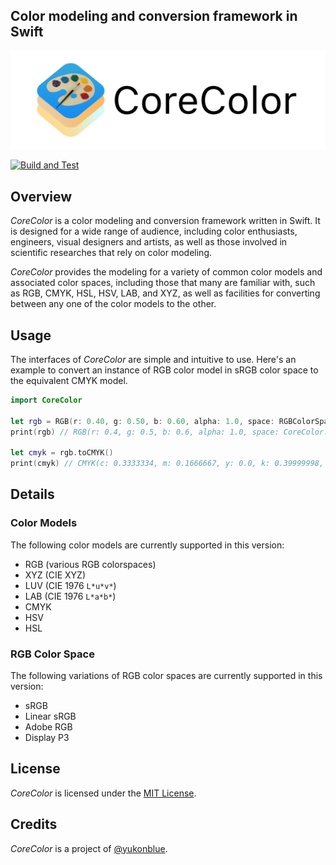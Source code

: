 ## Color modeling and conversion framework in Swift
<img src="Assets/CoreColor_Banner.png" alt="CoreColor">

[![Build and Test](https://github.com/yukonblue/CoreColor/actions/workflows/swift.yml/badge.svg)](https://github.com/yukonblue/CoreColor/actions/workflows/swift.yml)


## Overview

*CoreColor* is a color modeling and conversion framework written in Swift.
It is designed for a wide range of audience, including color enthusiasts,
engineers, visual designers and artists, as well as those involved in
scientific researches that rely on color modeling.

*CoreColor* provides the modeling for a variety of common color models
and associated color spaces, including those that many are familiar with,
such as RGB, CMYK, HSL, HSV, LAB, and XYZ, as well as facilities
for converting between any one of the color models to the other.


## Usage

The interfaces of *CoreColor* are simple and intuitive to use. Here's an example
to convert an instance of RGB color model in sRGB color space to the equivalent
CMYK model.

```swift
import CoreColor

let rgb = RGB(r: 0.40, g: 0.50, b: 0.60, alpha: 1.0, space: RGBColorSpaces.sRGB)
print(rgb) // RGB(r: 0.4, g: 0.5, b: 0.6, alpha: 1.0, space: CoreColor.RGBColorSpace(...))

let cmyk = rgb.toCMYK()
print(cmyk) // CMYK(c: 0.3333334, m: 0.1666667, y: 0.0, k: 0.39999998, alpha: 1.0)
```


## Details

### Color Models

The following color models are currently supported in this version:

- RGB (various RGB colorspaces)
- XYZ (CIE XYZ)
- LUV (CIE 1976 `L*u*v*`)
- LAB (CIE 1976 `L*a*b*`)
- CMYK
- HSV
- HSL

### RGB Color Space

The following variations of RGB color spaces are currently supported in this version:

- sRGB
- Linear sRGB
- Adobe RGB
- Display P3


## License

*CoreColor* is licensed under the [MIT License](https://choosealicense.com/licenses/mit/).


## Credits

*CoreColor* is a project of [@yukonblue](https://github.com/yukonblue).
